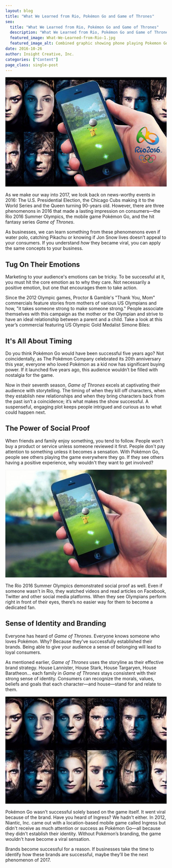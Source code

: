```yaml
---
layout: blog
title: "What We Learned from Rio, Pokémon Go and Game of Thrones"
seo:
  title: "What We Learned from Rio, Pokémon Go and Game of Thrones"
  description: "What We Learned from Rio, Pokémon Go and Game of Thrones"
  featured_image: What-We-Learned-from-Rio-1.jpg
  featured_image_alt: Combined graphic showing phone playing Pokemon Go, Game of Thrones, and Rio 2016 logo
date: 2016-10-26
author: Insight Creative, Inc.
categories: ["Content"]
page_class: single-post
---
```


![Combined graphic showing phone playing Pokemon Go, Game of Thrones, and Rio 2016 logo](What-We-Learned-from-Rio-1.jpg)

As we make our way into 2017, we look back on news-worthy events in 2016: The U.S. Presidential Election, the Chicago Cubs making it to the World Series and the Queen turning 90-years old. However, there are three phenomenons in 2016 that made a lasting impression on consumers—the Rio 2016 Summer Olympics, the mobile game Pokémon Go, and the hit fantasy series _Game of Thrones_.

As businesses, we can learn something from these phenomenons even if water polo, catching Pikachu or knowing if Jon Snow lives doesn’t appeal to your consumers. If you understand _how_ they became viral, you can apply the same concepts to your business.

## Tug On Their Emotions

Marketing to your audience's emotions can be tricky. To be successful at it, you must hit the core emotion as to why they care. Not necessarily a positive emotion, but one that encourages them to take action.

Since the 2012 Olympic games, Proctor & Gamble's "Thank You, Mom" commercials feature stories from mothers of various US Olympians and how, "it takes someone strong to make someone strong." People associate themselves with this campaign as the mother or the Olympian and strive to have an ideal relationship between a parent and a child. Take a look at this year’s commercial featuring US Olympic Gold Medalist Simone Biles:

## It's All About Timing

Do you think Pokémon Go would have been successful five years ago? Not coincidentally, as The Pokémon Company celebrated its 20th anniversary this year, everyone who loved Pokémon as a kid now has significant buying power. If it launched five years ago, this audience wouldn’t be filled with nostalgia for the game.

Now in their seventh season, _Game of Thrones_ excels at captivating their audience with storytelling. The timing of when they kill off characters, when they establish new relationships and when they bring characters back from the past isn’t a coincidence; it’s what makes the show successful. A suspenseful, engaging plot keeps people intrigued and curious as to what could happen next.

## The Power of Social Proof

When friends and family enjoy something, you tend to follow. People won't buy a product or service unless someone reviewed it first. People don't pay attention to something unless it becomes a sensation. With Pokémon Go, people see others playing the game everywhere they go. If they see others having a positive experience, why wouldn't they want to get involved?

<a href="http://www.elitemgtservices.com/pokemon-go-already-popular-tinder-twitter/" target="_blank" rel="noopener noreferrer">![Phone with Pokemon Go open on screen](What-We-Learned-from-Rio-2.jpg)</a>

The Rio 2016 Summer Olympics demonstrated social proof as well. Even if someone wasn't in Rio, they watched videos and read articles on Facebook, Twitter and other social media platforms. When they see Olympians perform right in front of their eyes, there’s no easier way for them to become a dedicated fan.

## Sense of Identity and Branding

Everyone has heard of _Game of Thrones_. Everyone knows someone who loves Pokémon. Why? Because they've successfully established their brands. Being able to give your audience a sense of belonging will lead to loyal consumers.

As mentioned earlier, _Game of Thrones_ uses the storyline as their effective brand strategy. House Lannister, House Stark, House Targaryen, House Baratheon... each family in _Game of Thrones_ stays consistent with their strong sense of identity. Consumers can recognize the morals, values, beliefs and goals that each character—and house—stand for and relate to them.

<a href="http://www.gamespot.com/gallery/game-of-thrones-season-6-character-catch-up-where-/2900-623/" target="_blank" rel="noopener noreferrer">![Game of Thrones characters](What-We-Learned-from-Rio-3.jpg)</a>

Pokémon Go wasn't successful solely based on the game itself. It went viral because of the brand. Have you heard of Ingress? We hadn't either. In 2012, Niantic, Inc. came out with a location-based mobile game called Ingress but didn't receive as much attention or success as Pokémon Go—all because they didn't establish their identity. Without Pokémon’s branding, the game wouldn't have become a viral sensation.

Brands become successful for a reason. If businesses take the time to identify how these brands are successful, maybe they’ll be the next phenomenon of 2017.
